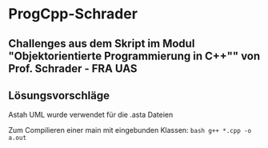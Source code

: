 # ProgCpp-Schrader
 Challenges aus dem Skript im Modul "Objektorientierte Programmierung in C++"" von Prof. Schrader - FRA UAS
 -----
 Lösungsvorschläge 
 ------
 Astah UML wurde verwendet für die .asta Dateien
 
 Zum Compilieren einer main mit eingebunden Klassen:
    ```bash
    g++ *.cpp -o a.out
    ```